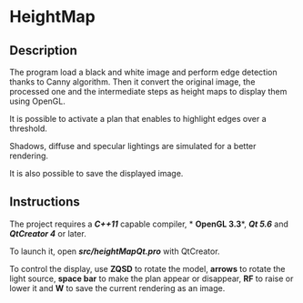 # HeightMap

## Description
The program load a black and white image and perform edge detection thanks to Canny algorithm. Then it convert the original image, the processed one and the intermediate steps as height maps to display them using OpenGL. 

It is possible to activate a plan that enables to highlight edges over a threshold. 

Shadows, diffuse and specular lightings are simulated for a better rendering.

It is also possible to save the displayed image.


## Instructions
The project requires a ***C++11*** capable compiler, * **OpenGL 3.3***, ***Qt 5.6*** and ***QtCreator 4*** or later.

To launch it, open ***src/heightMapQt.pro*** with QtCreator.

To control the display, use **ZQSD** to rotate the model, **arrows** to rotate the light source, **space bar** to make the plan appear or disappear, **RF** to raise or lower it and **W** to save the current rendering as an image.
